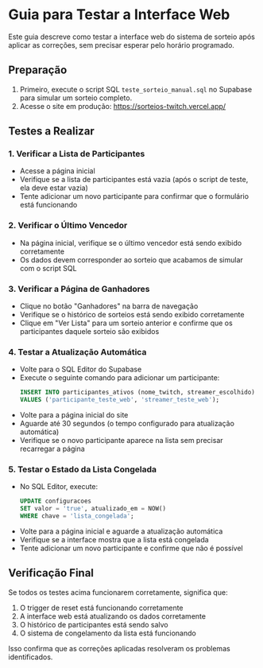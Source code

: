 # Guia para Testar a Interface Web

Este guia descreve como testar a interface web do sistema de sorteio após aplicar as correções, sem precisar esperar pelo horário programado.

## Preparação

1. Primeiro, execute o script SQL `teste_sorteio_manual.sql` no Supabase para simular um sorteio completo.
2. Acesse o site em produção: https://sorteios-twitch.vercel.app/

## Testes a Realizar

### 1. Verificar a Lista de Participantes

- Acesse a página inicial
- Verifique se a lista de participantes está vazia (após o script de teste, ela deve estar vazia)
- Tente adicionar um novo participante para confirmar que o formulário está funcionando

### 2. Verificar o Último Vencedor

- Na página inicial, verifique se o último vencedor está sendo exibido corretamente
- Os dados devem corresponder ao sorteio que acabamos de simular com o script SQL

### 3. Verificar a Página de Ganhadores

- Clique no botão "Ganhadores" na barra de navegação
- Verifique se o histórico de sorteios está sendo exibido corretamente
- Clique em "Ver Lista" para um sorteio anterior e confirme que os participantes daquele sorteio são exibidos

### 4. Testar a Atualização Automática

- Volte para o SQL Editor do Supabase
- Execute o seguinte comando para adicionar um participante:
  ```sql
  INSERT INTO participantes_ativos (nome_twitch, streamer_escolhido)
  VALUES ('participante_teste_web', 'streamer_teste_web');
  ```
- Volte para a página inicial do site
- Aguarde até 30 segundos (o tempo configurado para atualização automática)
- Verifique se o novo participante aparece na lista sem precisar recarregar a página

### 5. Testar o Estado da Lista Congelada

- No SQL Editor, execute:
  ```sql
  UPDATE configuracoes 
  SET valor = 'true', atualizado_em = NOW() 
  WHERE chave = 'lista_congelada';
  ```
- Volte para a página inicial e aguarde a atualização automática
- Verifique se a interface mostra que a lista está congelada
- Tente adicionar um novo participante e confirme que não é possível

## Verificação Final

Se todos os testes acima funcionarem corretamente, significa que:

1. O trigger de reset está funcionando corretamente
2. A interface web está atualizando os dados corretamente
3. O histórico de participantes está sendo salvo
4. O sistema de congelamento da lista está funcionando

Isso confirma que as correções aplicadas resolveram os problemas identificados. 